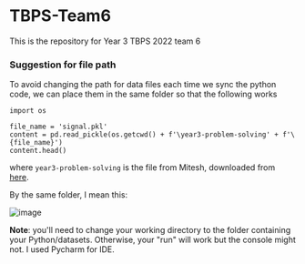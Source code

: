 # TBPS-Team6
This is the repository for Year 3 TBPS 2022 team 6

### Suggestion for file path
To avoid changing the path for data files each time we sync the python code, we can place them in the same folder so that the following works
```
import os

file_name = 'signal.pkl'
content = pd.read_pickle(os.getcwd() + f'\year3-problem-solving' + f'\{file_name}')
content.head()
```
where `year3-problem-solving` is the file from Mitesh, downloaded from [here](https://imperialcollegelondon.app.box.com/s/mwdgg4uz7hdz56bx6w4loc04qvzb7tmy).

By the same folder, I mean this:

![image](https://user-images.githubusercontent.com/97897047/150685271-84552dd0-0f77-43a6-9484-0c57967a8028.png)

**Note**: you'll need to change your working directory to the folder containing your Python/datasets. Otherwise, your "run" will work but the console might not. I used Pycharm for IDE.
